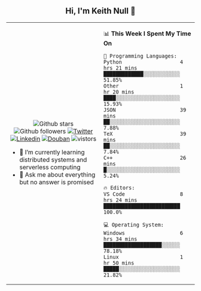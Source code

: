 <h2 align="center"> Hi, I'm Keith Null 👋 </h2>

<table>
    <tr>
        <td valign="center" width="50%">
            <p align="center">
              <img src="https://img.shields.io/github/stars/keithnull?style=social" alt="Github stars" />
              <img src="https://img.shields.io/github/followers/keithnull?style=social" alt="Github followers" />
              <a href="https://twitter.com/_keithnull"><img src="https://img.shields.io/badge/@__keithnull-1DA1F2?style=flat&logo=Twitter&logoColor=white" alt="Twitter"/></a>
              <a href="https://www.linkedin.com/in/wuzhengke/?locale=en_US"><img src="https://img.shields.io/badge/@wuzhengke-0073b1?style=flat&logo=LinkedIn&logoColor=white" alt="Linkedin" /></a>
              <a href="https://www.douban.com/people/keith1"><img src="https://img.shields.io/badge/@keith1-007722?style=flat&logo=Douban&logoColor=white" alt="Douban" /></a>
              <img src="https://visitor-badge.glitch.me/badge?page_id=keithnull" alt="vistors" />
            </p>
            <ul>
                <li>🌱 I’m currently learning distributed systems and serverless computing</li>
                <li>💬 Ask me about everything but no answer is promised</li>
            </ul>
        </td>
       <td valign="top" width="50%">
    
<!--START_SECTION:waka-->
📊 **This Week I Spent My Time On** 

```text
💬 Programming Languages: 
Python                   4 hrs 21 mins       █████████████░░░░░░░░░░░░   51.85% 
Other                    1 hr 20 mins        ████░░░░░░░░░░░░░░░░░░░░░   15.93% 
JSON                     39 mins             ██░░░░░░░░░░░░░░░░░░░░░░░   7.88% 
TeX                      39 mins             ██░░░░░░░░░░░░░░░░░░░░░░░   7.84% 
C++                      26 mins             █░░░░░░░░░░░░░░░░░░░░░░░░   5.24%

🔥 Editors: 
VS Code                  8 hrs 24 mins       █████████████████████████   100.0%

💻 Operating System: 
Windows                  6 hrs 34 mins       ███████████████████░░░░░░   78.18% 
Linux                    1 hr 50 mins        █████░░░░░░░░░░░░░░░░░░░░   21.82%

```


<!--END_SECTION:waka-->
</td></tr>
</table>


